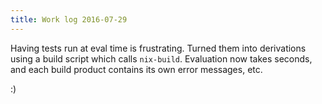 ```yaml
---
title: Work log 2016-07-29
---
```


Having tests run at eval time is frustrating. Turned them into derivations using a build script which calls `nix-build`. Evaluation now takes seconds, and each build product contains its own error messages, etc.

:)
